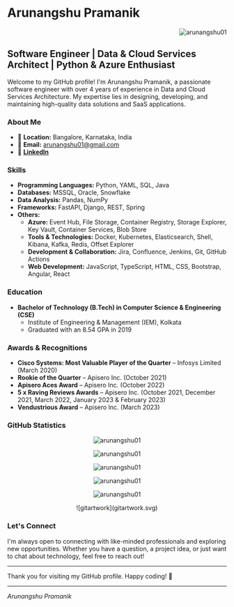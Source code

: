 # Arunangshu Pramanik

<p align="right"> 
  <img src="https://komarev.com/ghpvc/?username=arunangshu01&label=Profile%20views&color=0e75b6&style=flat" alt="arunangshu01" />
</p>

## Software Engineer | Data & Cloud Services Architect | Python & Azure Enthusiast

Welcome to my GitHub profile! I'm Arunangshu Pramanik, a passionate software engineer with over 4 years of experience in Data and Cloud Services Architecture. My expertise lies in designing, developing, and maintaining high-quality data solutions and SaaS applications.

### About Me

- 📍 **Location:** Bangalore, Karnataka, India
- 📧 **Email:** arunangshu01@gmail.com
- 🔗 [**LinkedIn**](https://www.linkedin.com/in/arunangshu-pramanik-1896168b/)

### Skills

- **Programming Languages:** Python, YAML, SQL, Java
- **Databases:** MSSQL, Oracle, Snowflake
- **Data Analysis:** Pandas, NumPy
- **Frameworks:** FastAPI, Django, REST, Spring
- **Others:** 
  - **Azure:** Event Hub, File Storage, Container Registry, Storage Explorer, Key Vault, Container Services, Blob Store
  - **Tools & Technologies:** Docker, Kubernetes, Elasticsearch, Shell, Kibana, Kafka, Redis, Offset Explorer
  - **Development & Collaboration:** Jira, Confluence, Jenkins, Git, GitHub Actions
  - **Web Development:** JavaScript, TypeScript, HTML, CSS, Bootstrap, Angular, React

### Education

- **Bachelor of Technology (B.Tech) in Computer Science & Engineering (CSE)**
  - Institute of Engineering & Management (IEM), Kolkata
  - Graduated with an 8.54 GPA in 2019

### Awards & Recognitions

- **Cisco Systems: Most Valuable Player of the Quarter** – Infosys Limited (March 2020)
- **Rookie of the Quarter** – Apisero Inc. (October 2021)
- **Apisero Aces Award** – Apisero Inc. (October 2022)
- **5 x Raving Reviews Awards** – Apisero Inc. (October 2021, December 2021, March 2022, January 2023 & February 2023)
- **Vendustrious Award** – Apisero Inc. (March 2023)

### GitHub Statistics

<p align="center">
  <img src="https://github-readme-activity-graph.vercel.app/graph?username=arunangshu01&theme=redical&hide_border=true" alt="arunangshu01" />
</p>

<p align="center"> 
  <img src="https://github-profile-trophy.vercel.app/?username=arunangshu01&show_icons=true&theme=radical&no-bg=true&no-frame=true" alt="arunangshu01" /> 
</p>

<p align="center">
  <img src="https://github-readme-stats.vercel.app/api?username=arunangshu01&show_icons=true&theme=radical&no-bg=true&no-frame=true" alt="arunangshu01" />
</p>

<p align="center">
  <img src="https://github-readme-streak-stats.herokuapp.com/?user=arunangshu01&show_icons=true&theme=radical&no-bg=true&no-frame=true" alt="arunangshu01" />
</p>

<p align="center">
  <img src="https://github-readme-stats.vercel.app/api/top-langs?username=arunangshu01&show_icons=true&locale=en&layout=compact&theme=radical&no-bg=true&no-frame=true" alt="arunangshu01" />
</p>

<p align="center">
  ![gitartwork](gitartwork.svg)
</p>

### Let's Connect

I'm always open to connecting with like-minded professionals and exploring new opportunities. Whether you have a question, a project idea, or just want to chat about technology, feel free to reach out!

---

Thank you for visiting my GitHub profile. Happy coding! 🚀

---

_Arunangshu Pramanik_


